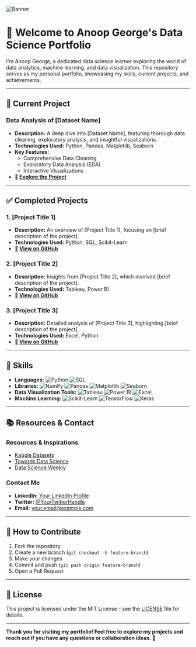 ![Banner](https://your-image-link.com/banner.png)


# 👋 Welcome to Anoop George's Data Science Portfolio

I'm Anoop George, a dedicated data science learner exploring the world of data analytics, machine learning, and data visualization. This repository serves as my personal portfolio, showcasing my skills, current projects, and achievements.

---

## 🚀 **Current Project**

### **Data Analysis of [Dataset Name]**

- **Description:** A deep dive into [Dataset Name], featuring thorough data cleaning, exploratory analysis, and insightful visualizations.
- **Technologies Used:** Python, Pandas, Matplotlib, Seaborn
- **Key Features:**
  - Comprehensive Data Cleaning
  - Exploratory Data Analysis (EDA)
  - Interactive Visualizations
- **🔗 [Explore the Project](#)**

---

## ✅ **Completed Projects**

### **1. [Project Title 1]**

- **Description:** An overview of [Project Title 1], focusing on [brief description of the project].
- **Technologies Used:** Python, SQL, Scikit-Learn
- **🔗 [View on GitHub](#)**

### **2. [Project Title 2]**

- **Description:** Insights from [Project Title 2], which involved [brief description of the project].
- **Technologies Used:** Tableau, Power BI
- **🔗 [View on GitHub](#)**

### **3. [Project Title 3]**

- **Description:** Detailed analysis of [Project Title 3], highlighting [brief description of the project].
- **Technologies Used:** Excel, Python
- **🔗 [View on GitHub](#)**

---

## 🔧 **Skills**

- **Languages:** ![Python](https://img.shields.io/badge/Python-3776AB?style=flat&logo=python&logoColor=white) ![SQL](https://img.shields.io/badge/SQL-4479A1?style=flat&logo=sqlite&logoColor=white)
- **Libraries:** ![NumPy](https://img.shields.io/badge/NumPy-013243?style=flat&logo=numpy&logoColor=white) ![Pandas](https://img.shields.io/badge/Pandas-150458?style=flat&logo=pandas&logoColor=white) ![Matplotlib](https://img.shields.io/badge/Matplotlib-003A5E?style=flat&logo=matplotlib&logoColor=white) ![Seaborn](https://img.shields.io/badge/Seaborn-000000?style=flat&logo=seaborn&logoColor=white)
- **Data Visualization Tools:** ![Tableau](https://img.shields.io/badge/Tableau-E97627?style=flat&logo=tableau&logoColor=white) ![Power BI](https://img.shields.io/badge/Power%20BI-F2C811?style=flat&logo=powerbi&logoColor=black) ![Excel](https://img.shields.io/badge/Excel-217346?style=flat&logo=microsoft-excel&logoColor=white)
- **Machine Learning:** ![Scikit-Learn](https://img.shields.io/badge/Scikit--Learn-F7931E?style=flat&logo=scikit-learn&logoColor=white) ![TensorFlow](https://img.shields.io/badge/TensorFlow-FF6F00?style=flat&logo=tensorflow&logoColor=white) ![Keras](https://img.shields.io/badge/Keras-D00000?style=flat&logo=keras&logoColor=white)

---

## 📚 **Resources & Contact**

### **Resources & Inspirations**

- [Kaggle Datasets](https://www.kaggle.com/datasets)
- [Towards Data Science](https://towardsdatascience.com/)
- [Data Science Weekly](https://www.datascienceweekly.org/)

### **Contact Me**

- **LinkedIn:** [Your LinkedIn Profile](https://www.linkedin.com/in/your-profile)
- **Twitter:** [@YourTwitterHandle](https://twitter.com/your-profile)
- **Email:** [your.email@example.com](mailto:your.email@example.com)

---

## 📝 **How to Contribute**

1. Fork the repository
2. Create a new branch (`git checkout -b feature-branch`)
3. Make your changes
4. Commit and push (`git push origin feature-branch`)
5. Open a Pull Request

---

## 📜 **License**

This project is licensed under the MIT License - see the [LICENSE](LICENSE) file for details.

---

**Thank you for visiting my portfolio! Feel free to explore my projects and reach out if you have any questions or collaboration ideas. 🚀**

